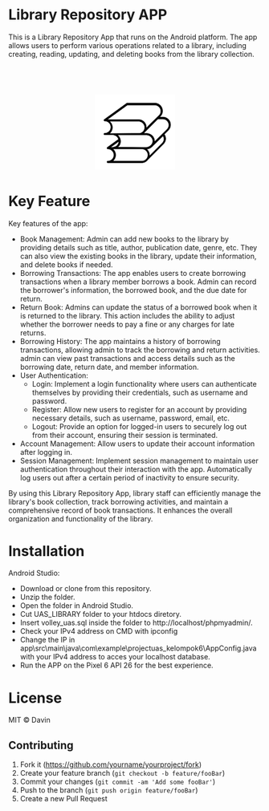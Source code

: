 # Library Repository APP
This is a Library Repository App that runs on the Android platform. 
The app allows users to perform various operations related to a library, 
including creating, reading, updating, and deleting books from the library collection.

<h1 align="center">
  <br>
  <img src="https://github.com/Davnn1/Library_App_AS/blob/master/app/src/main/res/drawable/logo.png" alt="Foco" width="160">
</h1>

# Key Feature
Key features of the app:
- Book Management: Admin can add new books to the library by providing details such as title, author, publication date, genre, etc. They can also view the existing books in the library, update their information, and delete books if needed.
- Borrowing Transactions: The app enables users to create borrowing transactions when a library member borrows a book. Admin can record the borrower's information, the borrowed book, and the due date for return.
- Return Book: Admins can update the status of a borrowed book when it is returned to the library. This action includes the ability to adjust whether the borrower needs to pay a fine or any charges for late returns.
- Borrowing History: The app maintains a history of borrowing transactions, allowing admin to track the borrowing and return activities. admin can view past transactions and access details such as the borrowing date, return date, and member information.
- User Authentication:
  - Login: Implement a login functionality where users can authenticate themselves by providing their credentials, such as username and password.
  - Register: Allow new users to register for an account by providing necessary details, such as username, password, email, etc.
  - Logout: Provide an option for logged-in users to securely log out from their account, ensuring their session is terminated.
- Account Management: Allow users to update their account information after logging in.
- Session Management: Implement session management to maintain user authentication throughout their interaction with the app. Automatically log users out after a certain period of inactivity to ensure security.

By using this Library Repository App, library staff can efficiently manage the library's book collection, track borrowing activities, and maintain a comprehensive record of book transactions. It enhances the overall organization and functionality of the library.

# Installation
Android Studio:
- Download or clone from this repository.
- Unzip the folder.
- Open the folder in Android Studio.
- Cut UAS_LIBRARY folder to your htdocs diretory.
- Insert volley_uas.sql inside the folder to http://localhost/phpmyadmin/.
- Check your IPv4 address on CMD with ipconfig
- Change the IP in app\src\main\java\com\example\projectuas_kelompok6\AppConfig.java with your IPv4 address to acces your localhost database.
- Run the APP on the Pixel 6 API 26 for the best experience.

# License
MIT  © Davin

## Contributing

1. Fork it (<https://github.com/yourname/yourproject/fork>)
2. Create your feature branch (`git checkout -b feature/fooBar`)
3. Commit your changes (`git commit -am 'Add some fooBar'`)
4. Push to the branch (`git push origin feature/fooBar`)
5. Create a new Pull Request
